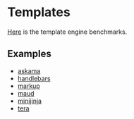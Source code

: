 # Templates

[Here] is the template engine benchmarks.

## Examples

* [askama](askama)
* [handlebars](../htmlx)
* [markup](markup)
* [maud](maud)
* [minijinja](minijinja)
* [tera](tera)

[Here]: https://github.com/rosetta-rs/template-benchmarks-rs
